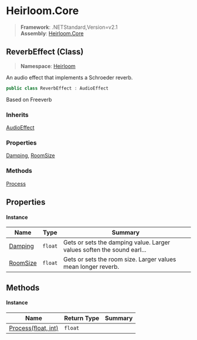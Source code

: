 # Heirloom.Core

> **Framework**: .NETStandard,Version=v2.1  
> **Assembly**: [Heirloom.Core][0]

## ReverbEffect (Class)

> **Namespace**: [Heirloom][0]

An audio effect that implements a Schroeder reverb.

```cs
public class ReverbEffect : AudioEffect
```

Based on Freeverb

### Inherits

[AudioEffect][1]

### Properties

[Damping][2], [RoomSize][3]

### Methods

[Process][4]

## Properties

#### Instance

| Name          | Type    | Summary                                                                |
|---------------|---------|------------------------------------------------------------------------|
| [Damping][2]  | `float` | Gets or sets the damping value. Larger values soften the sound earl... |
| [RoomSize][3] | `float` | Gets or sets the room size. Larger values mean longer reverb.          |

## Methods

#### Instance

| Name                     | Return Type | Summary |
|--------------------------|-------------|---------|
| [Process(float, int)][4] | `float`     |         |

[0]: ../../Heirloom.Core.md
[1]: AudioEffect.md
[2]: ReverbEffect/Damping.md
[3]: ReverbEffect/RoomSize.md
[4]: ReverbEffect/Process.md

